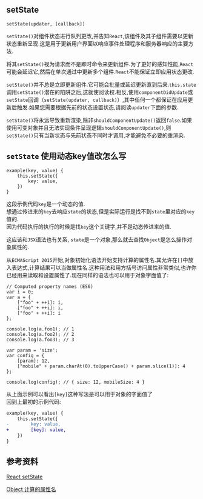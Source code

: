 ## setState

```
setState(updater, [callback])
```

`setState()`对组件状态进行队列更改,并告知`React`,该组件及其子组件需要以更新状态重新呈现.这是用于更新用户界面以响应事件处理程序和服务器响应的主要方法.

将其`setState()`视为请求而不是即时命令来更新组件.为了更好的感知性能,`React`可能会延迟它,然后在单次通过中更新多个组件.`React`不能保证立即应用状态更改.

`setState()`并不总是立即更新组件.它可能会批量或延迟更新直到后来.`this.state`调用`setState()`潜在的陷阱之后,这就使阅读权.相反,使用`componentDidUpdate`或`setState`回调（`setState(updater, callback)`）,其中任何一个都保证在应用更新后触发.如果您需要根据先前的状态设置状态,请阅读`updater`下面的参数.

`setState()`将永远导致重新渲染,除非`shouldComponentUpdate()`返回`false`.如果使用可变对象并且无法实现条件呈现逻辑`shouldComponentUpdate()`,则`setState()`只有当新状态与先前状态不同时才调用,才能避免不必要的重渲染.

## `setState` 使用动态key值改怎么写

```
example(key, value) {
    this.setState({
        key: value,
    })
}
```

这段示例代码`key`是一个动态的值.   
想通过传进来的`key`去响应`state`的状态,但是实际运行是找不到`state`里对应的`key`值的.   
因为代码执行的执行的时候是找`key`这个关键字,并不是动态传进来的值.   

这应该和`JSX`语法也有关系, `state`是一个对象,那么就去查找`Object`是怎么操作对象属性的.   

从`ECMAScript 2015`开始,对象初始化语法开始支持计算的属性名.其允许在`[]`中放入表达式,计算结果可以当做属性名.这种用法和用方括号访问属性非常类似,也许你已经用来读取和设置属性了.现在同样的语法也可以用于对象字面值了:

```
// Computed property names (ES6)
var i = 0;
var a = {
    ["foo" + ++i]: i,
    ["foo" + ++i]: i,
    ["foo" + ++i]: i
};

console.log(a.foo1); // 1
console.log(a.foo2); // 2
console.log(a.foo3); // 3

var param = 'size';
var config = {
    [param]: 12,
    ["mobile" + param.charAt(0).toUpperCase() + param.slice(1)]: 4
};

console.log(config); // { size: 12, mobileSize: 4 }
```

从上面示例可以看出`[key]`这种写法是可以用于对象的字面值了   
回到上最初的示例代码:
```diff
example(key, value) {
    this.setState({
-        key: value,
+        [key]: value,
    })
}
```

## 参考资料

[React setState](https://facebook.github.io/react/docs/react-component.html#setstate)

[Object 计算的属性名](https://developer.mozilla.org/zh-CN/docs/Web/JavaScript/Reference/Operators/Object_initializer)
